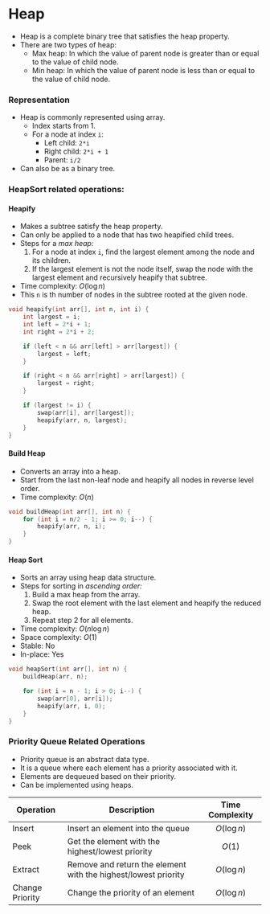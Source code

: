 # Heap

- Heap is a complete binary tree that satisfies the heap property.
- There are two types of heap:
    - Max heap: In which the value of parent node is greater than or equal to the value of child node.
    - Min heap: In which the value of parent node is less than or equal to the value of child node.

### Representation

- Heap is commonly represented using array.
    - Index starts from 1.
    - For a node at index `i`:
        - Left child: `2*i`
        - Right child: `2*i + 1`
        - Parent: `i/2`
- Can also be as a binary tree.

### HeapSort related operations:

#### Heapify

- Makes a subtree satisfy the heap property.
- Can only be applied to a node that has two heapified child trees.
- Steps for a _max heap:_
    1. For a node at index `i`, find the largest element among the node and its children.
    2. If the largest element is not the node itself, swap the node with the largest element and recursively heapify
       that subtree.
- Time complexity: $O(\log n)$
- This `n` is th number of nodes in the subtree rooted at the given node.

```cpp
void heapify(int arr[], int n, int i) {
    int largest = i;
    int left = 2*i + 1;
    int right = 2*i + 2;

    if (left < n && arr[left] > arr[largest]) {
        largest = left;
    }

    if (right < n && arr[right] > arr[largest]) {
        largest = right;
    }

    if (largest != i) {
        swap(arr[i], arr[largest]);
        heapify(arr, n, largest);
    }
}
```

#### Build Heap

- Converts an array into a heap.
- Start from the last non-leaf node and heapify all nodes in reverse level order.
- Time complexity: $O(n)$

```cpp
void buildHeap(int arr[], int n) {
    for (int i = n/2 - 1; i >= 0; i--) {
        heapify(arr, n, i);
    }
}
```

#### Heap Sort

- Sorts an array using heap data structure.
- Steps for sorting in _ascending order:_
    1. Build a max heap from the array.
    2. Swap the root element with the last element and heapify the reduced heap.
    3. Repeat step 2 for all elements.
- Time complexity: $O(n\log n)$
- Space complexity: $O(1)$
- Stable: No
- In-place: Yes

```cpp
void heapSort(int arr[], int n) {
    buildHeap(arr, n);

    for (int i = n - 1; i > 0; i--) {
        swap(arr[0], arr[i]);
        heapify(arr, i, 0);
    }
}
```

### Priority Queue Related Operations

- Priority queue is an abstract data type.
- It is a queue where each element has a priority associated with it.
- Elements are dequeued based on their priority.
- Can be implemented using heaps.

| Operation       | Description                                                    | Time Complexity |
|-----------------|----------------------------------------------------------------|:---------------:|
| Insert          | Insert an element into the queue                               |   $O(\log n)$   |
| Peek            | Get the element with the highest/lowest priority               |     $O(1)$      |
| Extract         | Remove and return the element with the highest/lowest priority |   $O(\log n)$   |
| Change Priority | Change the priority of an element                              |   $O(\log n)$   |
